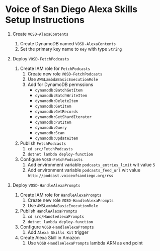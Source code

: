 Voice of San Diego Alexa Skills Setup Instructions
==================================================

1. Create `VOSD-AlexaContents`
    1. Create DynamoDB named `VOSD-AlexaContents`
    1. Set the primary key name to `Key` with type `String`

1. Deploy `VOSD-FetchPodcasts`
    1. Create IAM role for `FetchPodcasts`
        1. Create new role `VOSD-FetchPodcasts`
        1. Use `AWSLambdaBasicExecutionRole`
        1. Add for DynamoDB permssions
            * `dynamodb:BatchGetItem`
            * `dynamodb:BatchWriteItem`
            * `dynamodb:DeleteItem`
            * `dynamodb:GetItem`
            * `dynamodb:GetRecords`
            * `dynamodb:GetShardIterator`
            * `dynamodb:PutItem`
            * `dynamodb:Query`
            * `dynamodb:Scan`
            * `dynamodb:UpdateItem`
    1. Publish `FetchPodcasts`
        1. `cd src/FetchPodcasts`
        1. `dotnet lambda deploy-function`
    1. Configure `VOSD-FetchPodcasts`
        1. Add environment variable `podcasts_entries_limit` wit value `5`
        1. Add environment variable `podcasts_feed_url` wit value `http://podcast.voiceofsandiego.org/rss`

1. Deploy `VOSD-HandleAlexaPrompts`
    1. Create IAM role for `HandleAlexaPrompts`
        1. Create new role `VOSD-HandleAlexaPrompts`
        1. Use `AWSLambdaBasicExecutionRole`
    1. Publish `HandleAlexaPrompts`
        1. `cd src/HandleAlexaPrompts`
        1. `dotnet lambda deploy-function`
    1. Configure `VOSD-HandleAlexaPrompts`
        1. Add `Alexa Skills Kit` trigger
    1. Create Alexa Skill in Amazon
        1. Use `VOSD-HandleAlexaPrompts` lambda ARN as end point